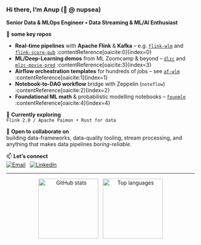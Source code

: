### Hi there, I’m Anup (👋 @ nupsea)

**Senior Data & MLOps Engineer • Data Streaming & ML/AI Enthusiast**

🚀 **some key repos**
- **Real-time pipelines** with **Apache Flink** & **Kafka** – e.g. [`flink-wlm`](https://github.com/nupsea/flink-wlm) and [`flink-score-pub`](https://github.com/nupsea/flink-score-pub) :contentReference[oaicite:0]{index=0}
- **ML/Deep-Learning demos** from ML Zoomcamp & beyond – [`dlzc`](https://github.com/nupsea/dlzc) and [`mlzc-movie-pred`](https://github.com/nupsea/mlzc-movie-pred) :contentReference[oaicite:3]{index=3}  
- **Airflow orchestration templates** for hundreds of jobs – see [`af-wlm`](https://github.com/nupsea/af-wlm) :contentReference[oaicite:1]{index=1}  
- **Notebook-to-DAG workflow** bridge with Zeppelin (`noteflow`) :contentReference[oaicite:2]{index=2}  
- **Foundational ML math** & probabilistic modelling notebooks – [`founmle`](https://github.com/nupsea/founmle) :contentReference[oaicite:4]{index=4}  

🌱 **Currently exploring**  
`Flink 2.0 / Apache Paimon • Rust for data`

🤝 **Open to collaborate on**  
building data-frameworks, data-quality tooling, stream processing, and anything that makes data pipelines _boring-reliable_.

📫 **Let’s connect**  
[![Email](https://img.shields.io/badge/email-eanups%40yahoo.com-blue?style=flat&logo=gmail)](mailto:eanups@yahoo.com)
&nbsp;
[![LinkedIn](https://img.shields.io/badge/-LinkedIn-blue?style=flat&logo=linkedin)](https://www.linkedin.com/in/anup-sethuram-3916106/)

---

<p align="center">
  <img src="https://github-readme-stats.vercel.app/api?username=nupsea&show_icons=true" height="160" alt="GitHub stats"/>
  &nbsp;
  <img src="https://github-readme-stats.vercel.app/api/top-langs/?username=nupsea&layout=compact&hide=html" height="160" alt="Top languages"/>
</p>


<!---
nupsea/nupsea is a ✨ special ✨ repository because its `README.md` (this file) appears on your GitHub profile.
You can click the Preview link to take a look at your changes.
--->

